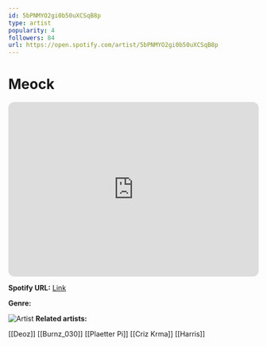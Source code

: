 ```yaml
---
id: 5bPNMYO2gi0b50uXCSqB8p
type: artist
popularity: 4
followers: 84
url: https://open.spotify.com/artist/5bPNMYO2gi0b50uXCSqB8p
---
```

# Meock

<iframe style="border-radius:12px" src="https://open.spotify.com/embed/artist/5bPNMYO2gi0b50uXCSqB8p" width="100%" height="352" frameBorder="0" allowfullscreen="" allow="autoplay; clipboard-write; encrypted-media; fullscreen; picture-in-picture" loading="lazy"></iframe>

**Spotify URL:** [Link](https://open.spotify.com/artist/5bPNMYO2gi0b50uXCSqB8p)

**Genre:** 

![Artist](https://i.scdn.co/image/ab6761610000e5ebe25b802a2793b4f04f227d88)
**Related artists:**

[[Deoz]]
[[Burnz_030]]
[[Plaetter Pi]]
[[Criz Krma]]
[[Harris]]
